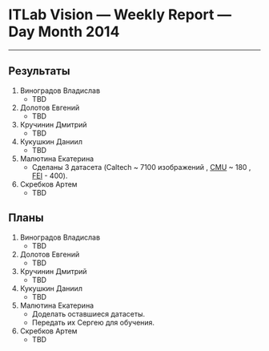 # ITLab Vision — Weekly Report — Day Month 2014

----------------

## Результаты

  1. Виноградов Владислав
     - TBD
  1. Долотов Евгений
     - TBD
  1. Кручинин Дмитрий
     - TBD
  1. Кукушкин Даниил
     - TBD
  1. Малютина Екатерина
     - Сделаны 3 датасета (Caltech ~ 7100 изображений , [CMU](http://vasc.ri.cmu.edu/idb/html/face/) ~ 180 , [FEI](http://fei.edu.br/~cet/facedatabase.html) - 400).
  1. Скребков Артем
     - TBD

## Планы

  1. Виноградов Владислав
     - TBD
  1. Долотов Евгений
     - TBD
  1. Кручинин Дмитрий
     - TBD
  1. Кукушкин Даниил
     - TBD
  1. Малютина Екатерина
     - Доделать оставшиеся датасеты.
     - Передать их Сергею для обучения. 
  1. Скребков Артем
     - TBD
